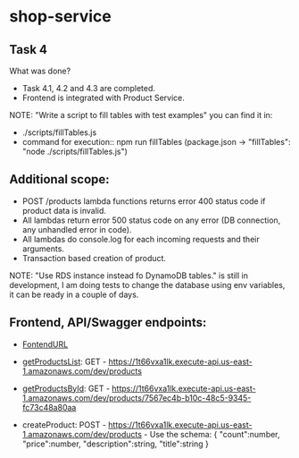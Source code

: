 # shop-service

## Task 4

What was done?

- Task 4.1, 4.2 and 4.3 are completed.
- Frontend is integrated with Product Service.

NOTE: "Write a script to fill tables with test examples" you can find it in:

- ./scripts/fillTables.js
- command for execution:: npm run fillTables (package.json -> "fillTables": "node ./scripts/fillTables.js")

## Additional scope:

- POST /products lambda functions returns error 400 status code if product data is invalid.
- All lambdas return error 500 status code on any error (DB connection, any unhandled error in code).
- All lambdas do console.log for each incoming requests and their arguments.
- Transaction based creation of product.

NOTE: "Use RDS instance instead fo DynamoDB tables." is still in development, I am doing tests to change the database using env variables, it can be ready in a couple of days.

## Frontend, API/Swagger endpoints:

- [FontendURL](https://d3gtmnlqgfhty9.cloudfront.net/)

- [getProductsList](https://1t66vxa1lk.execute-api.us-east-1.amazonaws.com/dev/products): GET - https://1t66vxa1lk.execute-api.us-east-1.amazonaws.com/dev/products
- [getProductsById](https://1t66vxa1lk.execute-api.us-east-1.amazonaws.com/dev/products/7567ec4b-b10c-48c5-9345-fc73c48a80aa): GET - https://1t66vxa1lk.execute-api.us-east-1.amazonaws.com/dev/products/7567ec4b-b10c-48c5-9345-fc73c48a80aa

- createProduct: POST - https://1t66vxa1lk.execute-api.us-east-1.amazonaws.com/dev/products - Use the schema:
  {
  "count":number,
  "price":number,
  "description":string,
  "title":string
  }

